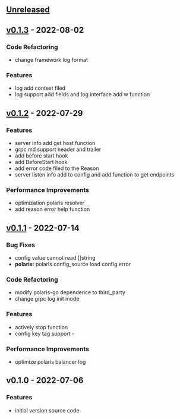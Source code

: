 <a name="unreleased"></a>
  ## [Unreleased]

  
  <a name="v0.1.3"></a>
  ## [v0.1.3] - 2022-08-02
  ### Code Refactoring
  - change framework log format
  
  ### Features
  - log add context filed
  - log support add fields and log interface add w function
  
  
  <a name="v0.1.2"></a>
  ## [v0.1.2] - 2022-07-29
  ### Features
  - server info add get host function
  - grpc md support header and trailer
  - add before start hook
  - add BeforeStart hook
  - add error code filed to the Reason
  - server listen info add to config and add function to get endpoints
  
  ### Performance Improvements
  - optimization polaris resolver
  - add reason error help function
  
  
  <a name="v0.1.1"></a>
  ## [v0.1.1] - 2022-07-14
  ### Bug Fixes
  - config value cannot read []string
  - **polaris:** polaris config_source load config error
  
  ### Code Refactoring
  - modify polaris-go dependence to third_party
  - change grpc log init mode
  
  ### Features
  - actively stop function
  - config key tag support -
  
  ### Performance Improvements
  - optimize polaris balancer log
  
  
  <a name="v0.1.0"></a>
  ## v0.1.0 - 2022-07-06
  ### Features
  - initial version source code
  
  
  [Unreleased]: https://github.com/imkuqin-zw/yggdrasil/compare/v0.1.3...HEAD
  [v0.1.3]: https://github.com/imkuqin-zw/yggdrasil/compare/v0.1.2...v0.1.3
  [v0.1.2]: https://github.com/imkuqin-zw/yggdrasil/compare/v0.1.1...v0.1.2
  [v0.1.1]: https://github.com/imkuqin-zw/yggdrasil/compare/v0.1.0...v0.1.1
  